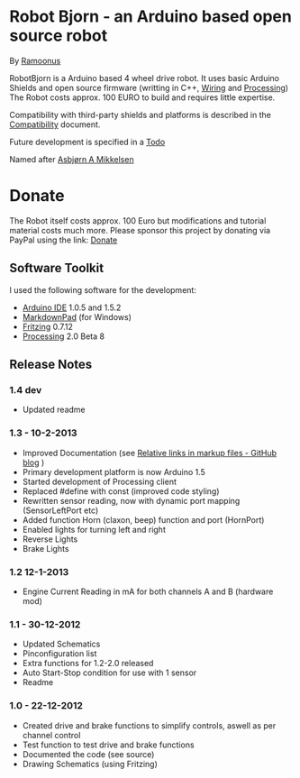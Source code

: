 # Robot Bjorn - an Arduino based open source robot #
By [Ramoonus](http://www.ramoonus.nl)

RobotBjorn is a Arduino based 4 wheel drive robot. 
It uses basic Arduino Shields and open source firmware (writting in C++, [Wiring](http://wiring.org.co/) and [Processing](http://www.processing.org/))
The Robot costs approx. 100 EURO to build and requires little expertise.

Compatibility with third-party shields and platforms is described in the [Compatibility](compatibility.md) document.

Future development is specified in a [Todo](todo.md)

Named after [Asbjørn A Mikkelsen](https://twitter.com/neslekkim)

# Donate #
The Robot itself costs approx. 100 Euro but modifications and tutorial material costs much more.
Please sponsor this project by donating via PayPal using the link: 
[Donate](https://www.paypal.com/cgi-bin/webscr?cmd=_s-xclick&hosted_button_id=RZ2HK2NADF4DC "Donate through PayPal")

## Software Toolkit ##
I used the following software for the development:

* [Arduino IDE](http://arduino.cc/en/Main/Software "Download Arduino IDE") 1.0.5 and 1.5.2
* [MarkdownPad](http://markdownpad.com/ "Download MarkdownPad") (for Windows)
* [Fritzing](http://fritzing.org/ "Download Fritzing") 0.7.12
* [Processing](http://processing.org/download/ "Download Processing") 2.0 Beta 8

## Release Notes ##
### 1.4 dev ###
* Updated readme

 
### 1.3 - 10-2-2013 ###
* Improved Documentation (see [Relative links in markup files - GitHub blog](https://github.com/blog/1395-relative-links-in-markup-files) )
* Primary development platform is now Arduino 1.5
* Started development of Processing client
* Replaced #define with const (improved code styling)
* Rewritten sensor reading, now with dynamic port mapping (SensorLeftPort etc)
* Added function Horn (claxon, beep) function and port (HornPort)
* Enabled lights for turning left and right
* Reverse Lights
* Brake Lights

### 1.2 12-1-2013 ###
* Engine Current Reading in mA for both channels A and B (hardware mod)

### 1.1 - 30-12-2012 ###
* Updated Schematics
* Pinconfiguration list
* Extra functions for 1.2-2.0 released
* Auto Start-Stop condition for use with 1 sensor
* Readme

### 1.0 - 22-12-2012 ###
* Created drive and brake functions to simplify controls, aswell as per channel control
* Test function to test drive and brake functions
* Documented the code (see source)
* Drawing Schematics (using Fritzing)

